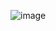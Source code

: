 ![image](https://github.com/fumzy123/Tic-Tac-Toe/assets/25962091/d3df9043-9420-4393-a4e3-5f5afd82438f)
